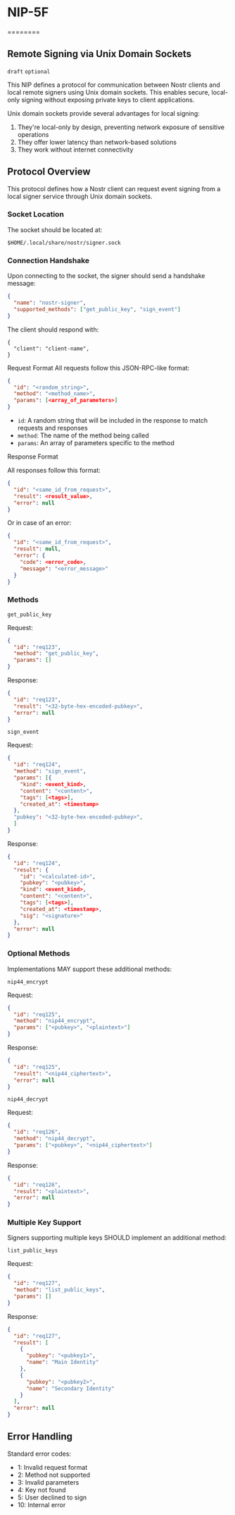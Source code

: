 # NIP-5F
========

Remote Signing via Unix Domain Sockets
--------------------------------------

`draft` `optional`

This NIP defines a protocol for communication between Nostr clients and local remote signers using Unix domain sockets. This enables secure, local-only signing without exposing private keys to client applications.

Unix domain sockets provide several advantages for local signing:

1. They're local-only by design, preventing network exposure of sensitive operations
2. They offer lower latency than network-based solutions
3. They work without internet connectivity

## Protocol Overview

This protocol defines how a Nostr client can request event signing from a local signer service through Unix domain sockets.

### Socket Location

The socket should be located at:

```
$HOME/.local/share/nostr/signer.sock
```

### Connection Handshake

Upon connecting to the socket, the signer should send a handshake message:

```json
{
  "name": "nostr-signer",
  "supported_methods": ["get_public_key", "sign_event"]
}
```

The client should respond with:

```
{
  "client": "client-name",
}
```

Request Format
All requests follow this JSON-RPC-like format:

```json
{
  "id": "<random_string>",
  "method": "<method_name>",
  "params": [<array_of_parameters>]
}
```

- `id`: A random string that will be included in the response to match requests and responses
- `method`: The name of the method being called
- `params`: An array of parameters specific to the method

Response Format

All responses follow this format:

```json
{
  "id": "<same_id_from_request>",
  "result": <result_value>,
  "error": null
}
```

Or in case of an error:

```json
{
  "id": "<same_id_from_request>",
  "result": null,
  "error": {
    "code": <error_code>,
    "message": "<error_message>"
  }
}
```

### Methods

`get_public_key`

Request:

```json
{
  "id": "req123",
  "method": "get_public_key",
  "params": []
}
```

Response:

```json
{
  "id": "req123",
  "result": "<32-byte-hex-encoded-pubkey>",
  "error": null
}
```

`sign_event`

Request:

```json
{
  "id": "req124",
  "method": "sign_event",
  "params": [{
    "kind": <event_kind>,
    "content": "<content>",
    "tags": [<tags>],
    "created_at": <timestamp>
  },
  "pubkey": "<32-byte-hex-encoded-pubkey>",
  ]
}
```

Response:

```json
{
  "id": "req124",
  "result": {
    "id": "<calculated-id>",
    "pubkey": "<pubkey>",
    "kind": <event_kind>,
    "content": "<content>",
    "tags": [<tags>],
    "created_at": <timestamp>,
    "sig": "<signature>"
  },
  "error": null
}
```

### Optional Methods

Implementations MAY support these additional methods:

`nip44_encrypt`

Request:

```json
{
  "id": "req125",
  "method": "nip44_encrypt",
  "params": ["<pubkey>", "<plaintext>"]
}
```

Response:

```json
{
  "id": "req125",
  "result": "<nip44_ciphertext>",
  "error": null
}
```

`nip44_decrypt`

Request:

```json
{
  "id": "req126",
  "method": "nip44_decrypt",
  "params": ["<pubkey>", "<nip44_ciphertext>"]
}
```

Response:

```json
{
  "id": "req126",
  "result": "<plaintext>",
  "error": null
}
```

### Multiple Key Support

Signers supporting multiple keys SHOULD implement an additional method:

`list_public_keys`

Request:

```json
{
  "id": "req127",
  "method": "list_public_keys",
  "params": []
}
```

Response:

```json
{
  "id": "req127",
  "result": [
    {
      "pubkey": "<pubkey1>",
      "name": "Main Identity"
    },
    {
      "pubkey": "<pubkey2>",
      "name": "Secondary Identity"
    }
  ],
  "error": null
}
```

## Error Handling

Standard error codes:

- 1: Invalid request format
- 2: Method not supported
- 3: Invalid parameters
- 4: Key not found
- 5: User declined to sign
- 10: Internal error
